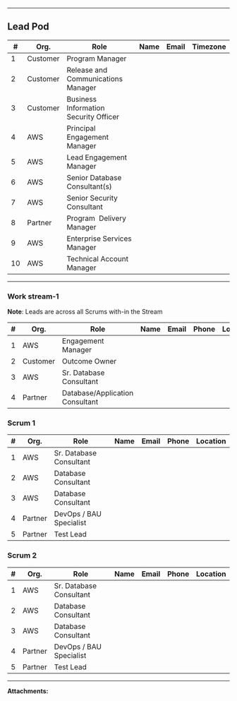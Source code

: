 * * *

Lead Pod
--------

|   #   |   Org.   |   Role   |   Name   |   Email   |   Timezone   |
| --- | --- | --- | --- | --- | --- |
|   1   |   Customer   |   Program Manager   |   |   |   |
|   2   |   Customer   |   Release and Communications Manager   |   |   |   |
|   3   |   Customer   |   Business Information Security Officer   |   |   |   |
|   4   |   AWS   |   Principal Engagement Manager   |   |   |   |
|   5   |   AWS   |   Lead Engagement Manager   |   |   |   |
|   6   |   AWS   |   Senior Database Consultant(s)   |   |   |   |
|   7   |   AWS   |   Senior Security Consultant   |   |   |   |
|   8   |   Partner   |   Program  Delivery Manager   |   |   |   |
|   9   |   AWS   |   Enterprise Services Manager   |   |   |   |
|   10   |   AWS   |   Technical Account Manager   |   |   |   |

* * *

### Work stream-1

**Note**: Leads are across all Scrums with-in the Stream

|   #   |   Org.   |   Role   |   Name   |   Email   |   Phone   |   Location   |
| --- | --- | --- | --- | --- | --- | --- |
|   1   |   AWS   |   Engagement Manager   |   |   |   |   |
|   2   |   Customer   |   Outcome Owner   |   |   |   |   |
|   3   |   AWS   |   Sr. Database Consultant   |   |   |   |   |
|   4   |   Partner   |   Database/Application Consultant   |   |   |   |   |

### Scrum 1

|   #   |   Org.   |   Role   |   Name   |   Email   |   Phone   |   Location   |
| --- | --- | --- | --- | --- | --- | --- |
|   1   |   AWS   |   Sr. Database Consultant   |   |   |   |   |
|   2   |   AWS   |   Database Consultant   |   |   |   |   |
|   3   |   AWS   |   Database Consultant   |   |   |   |   |
|   4   |   Partner   |   DevOps / BAU Specialist   |   |   |   |   |
|   5   |   Partner   |   Test Lead   |   |   |   |   |

### Scrum 2

|   #   |   Org.   |   Role   |   Name   |   Email   |   Phone   |   Location   |
| --- | --- | --- | --- | --- | --- | --- |
|   1   |   AWS   |   Sr. Database Consultant   |   |   |   |   |
|   2   |   AWS   |   Database Consultant   |   |   |   |   |
|   3   |   AWS   |   Database Consultant   |   |   |   |   |
|   4   |   Partner   |   DevOps / BAU Specialist   |   |   |   |   |
|   5   |   Partner   |   Test Lead   |   |   |   |   |

* * *

 **Attachments:** 


